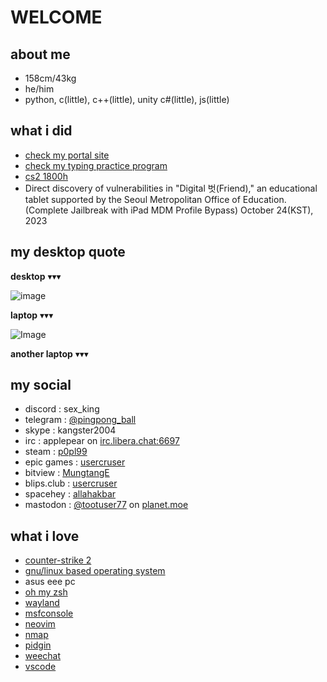 # WELCOME

## about me
- 158cm/43kg
- he/him
- python, c(little), c++(little), unity c#(little), js(little)

## what i did
- [check my portal site](https://ishowfeed.neocities.org/)
- [check my typing practice program](https://github.com/usercruser/pytaja)
- [cs2 1800h](https://steamcommunity.com/id/p0pl99)
- Direct discovery of vulnerabilities in "Digital 벗(Friend)," an educational tablet supported by the Seoul Metropolitan Office of Education. (Complete Jailbreak with iPad MDM Profile Bypass) October 24(KST), 2023

## my desktop quote
**desktop** ▾▾▾

![image](https://github.com/user-attachments/assets/1871b2df-f8a6-4942-92d8-782c96a067a1)

**laptop** ▾▾▾

![Image](https://github.com/user-attachments/assets/6f90b638-7c9e-4a8f-8c49-d47802e2120a)

**another laptop** ▾▾▾

## my social
- discord : sex_king
- telegram : [@pingpong_ball](https://telegram.me/@pingpong_ball)
- skype : kangster2004
- irc :  applepear on [irc.libera.chat:6697](https://web.libera.chat/gamja)
- steam : [p0pl99](https://steamcommunity.com/id/p0pl99)
- epic games : [usercruser](https://store.epicgames.com/ko/u/0f6e62242aab4d6ea05a70c93211defa)
- bitview : [MungtangE](https://www.bitview.net/user/MungtangE)
- blips.club : [usercruser](https://blips.club/usercruser)
- spacehey : [allahakbar](https://spacehey.com/profile?id=2584121)
- mastodon : <a rel="me" href="https://planet.moe/@tootuser77">@tootuser77</a> on [planet.moe](https://planet.moe)

<meta name="fediverse:creator" content="@tootuser77@planet.moe">

## what i love
- [counter-strike 2](https://store.steampowered.com/app/730/CounterStrike_2/)
- [gnu/linux based operating system](https://namu.wiki/w/틀:Linux)
- asus eee pc
- [oh my zsh](https://github.com/ohmyzsh/ohmyzsh)
- [wayland](https://wayland.freedesktop.org)
- [msfconsole](https://docs.rapid7.com/metasploit/msf-overview/)
- [neovim](https://neovim.io)
- [nmap](https://nmap.org)
- [pidgin](https://www.pidgin.im)
- [weechat](https://weechat.org)
- [vscode](https://vscode.dev)

